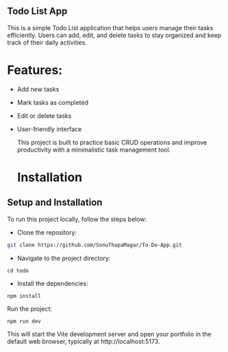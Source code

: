 ## Todo List App
This is a simple Todo List application that helps users manage their tasks efficiently. Users can add, edit, and delete tasks to stay organized and keep track of their daily activities.

# Features:
- Add new tasks
- Mark tasks as completed
- Edit or delete tasks
- User-friendly interface

  This project is built to practice basic CRUD operations and improve productivity with a minimalistic task management tool.

  # Installation

## Setup and Installation
To run this project locally, follow the steps below:

- Clone the repository:

```bash
git clone https://github.com/SonuThapaMagar/To-Do-App.git
```

- Navigate to the project directory:
```
cd todo
```
- Install the dependencies:
```
npm install
```
Run the project:
```
npm run dev
```
This will start the Vite development server and open your portfolio in the default web browser, typically at http://localhost:5173.



